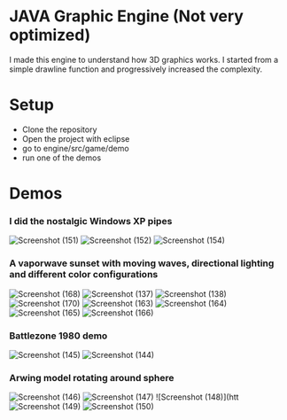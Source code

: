 # JAVA Graphic Engine (Not very optimized)
I made this engine to understand how 3D graphics works. I started from a simple drawline function and progressively increased the complexity.
# Setup
- Clone the repository
- Open the project with eclipse
- go to engine/src/game/demo
- run one of the demos
# Demos
### I did the nostalgic Windows XP pipes
![Screenshot (151)](https://user-images.githubusercontent.com/75626033/217104152-be954a1e-b793-43f2-b144-a7c9df947f0e.png)
![Screenshot (152)](https://user-images.githubusercontent.com/75626033/217104662-d84d6faa-77eb-44db-a042-deb28d3e4b71.png)
![Screenshot (154)](https://user-images.githubusercontent.com/75626033/217104704-f3242c55-d57a-47a5-b046-af62da5ecc27.png)

### A vaporwave sunset with moving waves, directional lighting and different color configurations

![Screenshot (168)](https://user-images.githubusercontent.com/75626033/217105431-1ff3a073-9fbd-4cfa-8f5a-311c4108b506.png)
![Screenshot (137)](https://user-images.githubusercontent.com/75626033/217105482-b5dbf5be-f15c-410c-bada-21bce702bebd.png)
![Screenshot (138)](https://user-images.githubusercontent.com/75626033/217105489-4b005c81-621a-4aeb-bd06-23ca0971d5ff.png)
![Screenshot (170)](https://user-images.githubusercontent.com/75626033/217105521-dc5dfac3-97b2-41d7-b389-c5372d1315ec.png)
![Screenshot (163)](https://user-images.githubusercontent.com/75626033/217105533-c7a4148d-215e-4578-924a-3cbf90f9496d.png)
![Screenshot (164)](https://user-images.githubusercontent.com/75626033/217105537-0edb6ba2-c860-4291-b51a-99c63c902839.png)
![Screenshot (165)](https://user-images.githubusercontent.com/75626033/217105548-f5b39e7b-9f10-4c23-ab19-96bd187284e4.png)
![Screenshot (166)](https://user-images.githubusercontent.com/75626033/217105556-35159b49-d9d0-454a-b7fb-8b8bf6e7faaa.png)

### Battlezone 1980 demo

![Screenshot (145)](https://user-images.githubusercontent.com/75626033/217105828-2ff8fd15-f631-4dce-8f85-76325a526f8f.png)
![Screenshot (144)](https://user-images.githubusercontent.com/75626033/217105835-16ea79ff-b134-403d-9750-db8b5f3d9c78.png)

### Arwing model rotating around sphere

![Screenshot (146)](https://user-images.githubusercontent.com/75626033/217105949-299ef58b-cf9f-498f-b99e-17c7fda4e766.png)
![Screenshot (147)](https://user-images.githubusercontent.com/75626033/217105965-856e4ac8-0d81-4a19-9e61-7df3689e54c6.png)
![Screenshot (148)](htt![Screenshot (149)](https://user-images.githubusercontent.com/75626033/217106027-c860bd22-5de2-4e4b-9119-5c9d8e4073a6.png)
![Screenshot (150)](https://user-images.githubusercontent.com/75626033/217106038-b568f193-5343-41a1-88d9-90f3c2121339.png)




